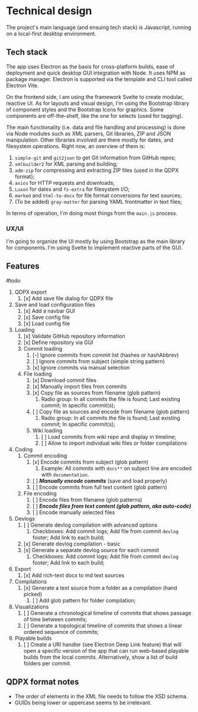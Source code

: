 # Technical design

The project's main language (and ensuing tech stack) is Javascript, running on a local-first desktop environment.

## Tech stack

The app uses Electron as the basis for cross-platform builds, ease of deployment and quick desktop GUI integration with Node. It uses NPM as package manager. Electron is supported via the template and CLI tool called Electron Vite.

On the frontend side, I am using the framework Svelte to create modular, reactive UI. As for layouts and visual design, I'm using the Bootstrap library of component styles and the Bootstrap Icons for graphics. Some components are off-the-shelf, like the one for selects (used for tagging).

The main functionality (i.e. data and file handling and processing) is done via Node modules such as XML parsers, Git libraries, ZIP and JSON manipulation. Other libraries involved are there mostly for dates, and filesystem operations. Right now, an overview of them is:

1. `simple-git` and `git2json` to get Git information from GitHub repos;
2. `xmlbuilder2` for XML parsing and building;
3. `adm-zip` for compressing and extracting ZIP files (used in the QDPX format);
4. `axios` for HTTP requests and downloads;
5. `Luxon` for dates and `fs-extra` for filesystem I/O;
6. `marked` and `html-to-docx` for file format conversions for text sources;
7. (To be added) `gray-matter` for parsing YAML frontmatter in text files;

In terms of operation, I'm doing most things from the `main.js` process.

### UX/UI

I'm going to organize the UI mostly by using Bootstrap as the main library for components. I'm using Svelte to implement reactive parts of the GUI.

## Features

#todo

1. QDPX export
   1. [x] Add save file dialog for QDPX file
2. Save and load configuration files
   1. [x] Add a navbar GUI
   2. [x] Save config file
   3. [x] Load config file
3. Loading
   1. [x] Validate GitHub repository information
   2. [x] Define repository via GUI
   3. Commit loading
      1. [-] Ignore commits from commit list (hashes or hashAbbrev)
      2. [ ] Ignore commits from subject (simple string pattern)
      3. [x] Ignore commits via manual selection
   4. File loading
      1. [x] Download commit files
      2. [x] Manually import files from commits
      3. [x] Copy file as sources from filename (glob pattern)
         1. Radio group: In all commits the file is found; Last existing commit; In specific commit(s);
      4. [ ] Copy file as sources and encode from filename (glob pattern)
         1. Radio group: In all commits the file is found; Last existing commit; In specific commit(s);
      5. Wiki loading
         1. [ ] Load commits from wiki repo and display in timeline;
         2. [ ] Allow to import individual wiki files or folder compilations
4. Coding
   1. Commit encoding
      1. [x] Encode commits from subject (glob pattern)
         1. Example: All commits with `docs**` on subject line are encoded with `documentation`.
      2. [ ] ***Manually encode commits*** (save and load properly)
      3. [ ] Encode commits from full text content (glob pattern)
   2. File encoding
      1. [ ] Encode files from filename (glob patterns)
      2. [ ] ***Encode files from text content (glob pattern, aka auto-code)***
      3. [ ] Encode manually selected files
5. Devlogs
   1. [ ] Generate devlog compilation with advanced options
      1. Checkboxes: Add commit logs; Add file from commit `devlog` footer; Add link to each build;
   2. [x] Generate devlog compilation - basic
   3. [x] Generate a separate devlog source for each commit
      1. Checkboxes: Add commit logs; Add file from commit `devlog` footer; Add link to each build;
6. Export
	1. [x] Add rich-text docx to md text sources
7. Compilations
   1. [x] Generate a text source from a folder as a compilation (hand picked)
      1. [ ] Add glob pattern for folder compilation;
8. Visualizations
   1. [ ] Generate a chronological timeline of commits that shows passage of time between commits;
   2. [ ] Generate a topological timeline of commits that shows a linear ordered sequence of commits;
9. Playable builds
	1. [ ] Create a URI handler (see Electron Deep Link feature) that will open a specific version of the app that can run web-based playable builds from the local commits. Alternatively, show a list of build folders per commit.

## QDPX format notes

- The order of elements in the XML file needs to follow the XSD schema.
- GUIDs being lower or uppercase seems to be irrelevant.
